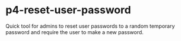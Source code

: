 # p4-reset-user-password
Quick tool for admins to reset user passwords to a random temporary password and require the user to make a new password.
